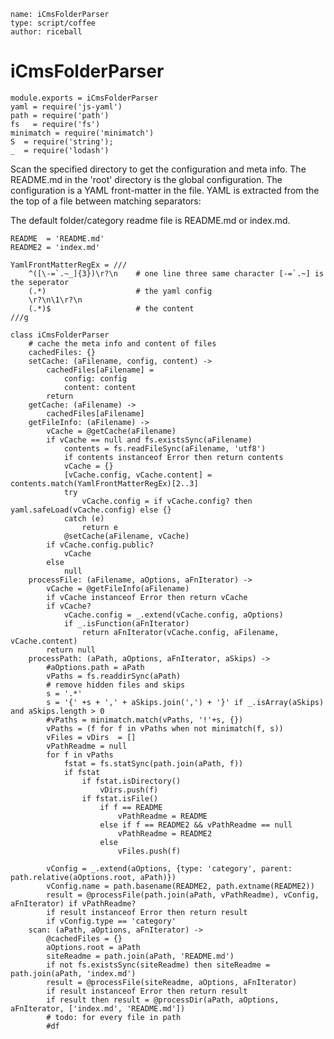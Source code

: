 ```
name: iCmsFolderParser
type: script/coffee
author: riceball
```

iCmsFolderParser
================

    module.exports = iCmsFolderParser
    yaml = require('js-yaml')
    path = require('path')
    fs   = require('fs')
    minimatch = require('minimatch')
    S  = require('string');
    _  = require('lodash')

Scan the specified directory to get the configuration and meta info.
The README.md in the 'root' directory is the global configuration.
The configuration is a YAML front-matter in the file.
YAML is extracted from the the top of a file between matching separators:

The default folder/category readme file is README.md or index.md.

    README  = 'README.md'
    README2 = 'index.md'

    YamlFrontMatterRegEx = ///
        ^([\-=`.~_]{3})\r?\n    # one line three same character [-=`.~] is the seperator
        (.*)                    # the yaml config
        \r?\n\1\r?\n
        (.*)$                   # the content
    ///g

    class iCmsFolderParser
        # cache the meta info and content of files
        cachedFiles: {}
        setCache: (aFilename, config, content) ->
            cachedFiles[aFilename] = 
                config: config
                content: content
            return
        getCache: (aFilename) ->
            cachedFiles[aFilename]
        getFileInfo: (aFilename) ->
            vCache = @getCache(aFilename)
            if vCache == null and fs.existsSync(aFilename)
                contents = fs.readFileSync(aFilename, 'utf8')
                if contents instanceof Error then return contents
                vCache = {}
                [vCache.config, vCache.content] = contents.match(YamlFrontMatterRegEx)[2..3]
                try
                    vCache.config = if vCache.config? then yaml.safeLoad(vCache.config) else {}
                catch (e)
                    return e
                @setCache(aFilename, vCache)
            if vCache.config.public?
                vCache
            else
                null
        processFile: (aFilename, aOptions, aFnIterator) ->
            vCache = @getFileInfo(aFilename)
            if vCache instanceof Error then return vCache
            if vCache?
                vCache.config = _.extend(vCache.config, aOptions)
                if _.isFunction(aFnIterator)
                    return aFnIterator(vCache.config, aFilename, vCache.content)
            return null
        processPath: (aPath, aOptions, aFnIterator, aSkips) ->
            #aOptions.path = aPath
            vPaths = fs.readdirSync(aPath)
            # remove hidden files and skips
            s = '.*'
            s = '{' +s + ',' + aSkips.join(',') + '}' if _.isArray(aSkips) and aSkips.length > 0
            #vPaths = minimatch.match(vPaths, '!'+s, {})
            vPaths = (f for f in vPaths when not minimatch(f, s))
            vFiles = vDirs  = []
            vPathReadme = null
            for f in vPaths
                fstat = fs.statSync(path.join(aPath, f))
                if fstat
                    if fstat.isDirectory()
                        vDirs.push(f)
                    if fstat.isFile()
                        if f == README
                            vPathReadme = README
                        else if f == README2 && vPathReadme == null
                            vPathReadme = README2
                        else
                            vFiles.push(f)
            
            vConfig = _.extend(aOptions, {type: 'category', parent: path.relative(aOptions.root, aPath)})
            vConfig.name = path.basename(README2, path.extname(README2))
            result = @processFile(path.join(aPath, vPathReadme), vConfig, aFnIterator) if vPathReadme?
            if result instanceof Error then return result
            if vConfig.type == 'category'
        scan: (aPath, aOptions, aFnIterator) ->
            @cachedFiles = {}
            aOptions.root = aPath
            siteReadme = path.join(aPath, 'README.md')
            if not fs.existsSync(siteReadme) then siteReadme = path.join(aPath, 'index.md')
            result = @processFile(siteReadme, aOptions, aFnIterator)
            if result instanceof Error then return result
            if result then result = @processDir(aPath, aOptions, aFnIterator, ['index.md', 'README.md'])
            # todo: for every file in path
            #df
